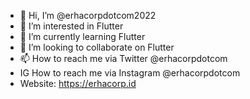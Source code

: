- 👋 Hi, I’m @erhacorpdotcom2022
- 👀 I’m interested in Flutter
- 🌱 I’m currently learning Flutter
- 💞️ I’m looking to collaborate on Flutter
- 📫 How to reach me via Twitter @erhacorpdotcom
- IG How to reach me via Instagram @erhacorpdotcom
- Website: https://erhacorp.id

<!---
erhacorpdotcom2022/erhacorpdotcom2022 is a ✨ special ✨ repository because its `README.md` (this file) appears on your GitHub profile.
You can click the Preview link to take a look at your changes.
--->

